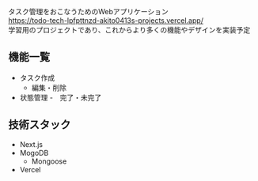 タスク管理をおこなうためのWebアプリケーション<br>
https://todo-tech-lpfpttnzd-akito0413s-projects.vercel.app/<br>
学習用のプロジェクトであり、これからより多くの機能やデザインを実装予定

## 機能一覧
- タスク作成
  - 編集・削除
- 状態管理
  -　完了・未完了   

## 技術スタック
- Next.js
- MogoDB
  - Mongoose
- Vercel

